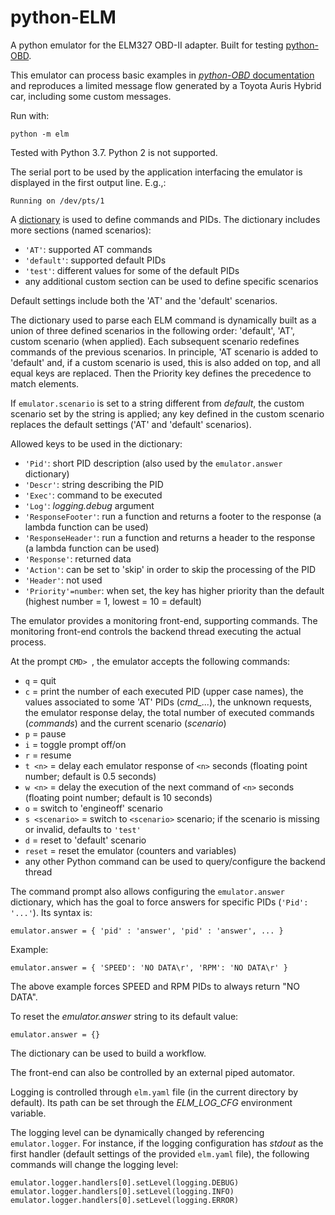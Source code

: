 python-ELM
==========

A python emulator for the ELM327 OBD-II adapter. Built for testing [python-OBD](https://github.com/brendanwhitfield/python-OBD).

This emulator can process basic examples in [*python-OBD* documentation](https://python-obd.readthedocs.io/en/latest/) and reproduces a limited message flow
generated by a Toyota Auris Hybrid car, including some custom messages.

Run with:

```shell
python -m elm
```

Tested with Python 3.7. Python 2 is not supported.

The serial port to be used by the application interfacing the emulator is displayed in the first output line. E.g.,:

    Running on /dev/pts/1

A [dictionary](https://docs.python.org/3.7/tutorial/datastructures.html#dictionaries) is used to define commands and PIDs. The dictionary includes more sections (named scenarios):

- `'AT'`: supported AT commands
- `'default'`: supported default PIDs
- `'test'`: different values for some of the default PIDs
- any additional custom section can be used to define specific scenarios

Default settings include both the 'AT' and the 'default' scenarios.

The dictionary used to parse each ELM command is dynamically built as a union of three defined scenarios in the following order: 'default', 'AT', custom scenario (when applied). Each subsequent scenario redefines commands of the previous scenarios. In principle, 'AT scenario is added to 'default' and, if a custom scenario is used, this is also added on top, and all equal keys are replaced. Then the Priority key defines the precedence to match elements.

If `emulator.scenario` is set to a string different from *default*, the custom scenario set by the string is applied; any key defined in the custom scenario replaces the default settings ('AT' and 'default' scenarios).

Allowed keys to be used in the dictionary:

- `'Pid'`: short PID description (also used by the `emulator.answer` dictionary)
- `'Descr'`: string describing the PID
- `'Exec'`: command to be executed
- `'Log'`: *logging.debug* argument
- `'ResponseFooter'`: run a function and returns a footer to the response (a lambda function can be used)
- `'ResponseHeader'`: run a function and returns a header to the response (a lambda function can be used)
- `'Response'`: returned data
- `'Action'`: can be set to 'skip' in order to skip the processing of the PID
- `'Header'`: not used
- `'Priority'=number`: when set, the key has higher priority than the default (highest number = 1, lowest = 10 = default)

The emulator provides a monitoring front-end, supporting commands. The monitoring front-end controls the backend thread executing the actual process.

At the prompt `CMD> `, the emulator accepts the following commands:

- `q` = quit
- `c` = print the number of each executed PID (upper case names), the values associated to some 'AT' PIDs (*cmd_...*), the unknown requests, the emulator response delay, the total number of executed commands (*commands*) and the current scenario (*scenario*)
- `p` = pause
- `i` = toggle prompt off/on
- `r` = resume
- `t <n>` = delay each emulator response of `<n>` seconds (floating point number; default is 0.5 seconds)
- `w <n>` = delay the execution of the next command of `<n>` seconds (floating point number; default is 10 seconds)
- `o` = switch to 'engineoff' scenario
- `s <scenario>` = switch to `<scenario>` scenario; if the scenario is missing or invalid, defaults to `'test'`
- `d` = reset to 'default' scenario
- `reset` = reset the emulator (counters and variables)
- any other Python command can be used to query/configure the backend thread

The command prompt also allows configuring the `emulator.answer` dictionary, which has the goal to force answers for specific PIDs (`'Pid': '...'`). Its syntax is:

```
emulator.answer = { 'pid' : 'answer', 'pid' : 'answer', ... }
```

Example:

```
emulator.answer = { 'SPEED': 'NO DATA\r', 'RPM': 'NO DATA\r' }
```

The above example forces SPEED and RPM PIDs to always return "NO DATA".

To reset the *emulator.answer* string to its default value:

```
emulator.answer = {}
```

The dictionary can be used to build a workflow.

The front-end can also be controlled by an external piped automator.

Logging is controlled through `elm.yaml` file (in the current directory by default). Its path can be set through the *ELM_LOG_CFG* environment variable.

The logging level can be dynamically changed by referencing `emulator.logger`. For instance, if the logging configuration has *stdout* as the first handler (default settings of the provided `elm.yaml` file), the following commands will change the logging level:

```
emulator.logger.handlers[0].setLevel(logging.DEBUG)
emulator.logger.handlers[0].setLevel(logging.INFO)
emulator.logger.handlers[0].setLevel(logging.ERROR)
```
